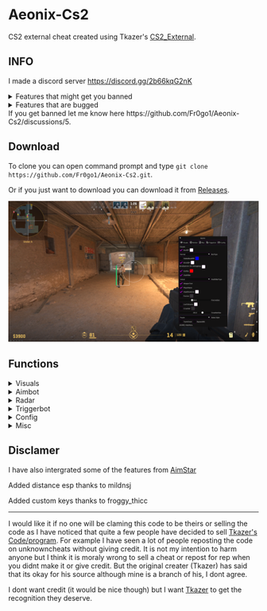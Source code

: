 # Aeonix-Cs2
CS2 external cheat created using Tkazer's [CS2_External](https://github.com/TKazer/CS2_External).

## INFO
I made a discord server https://discord.gg/2b66kqG2nK

<details>
<summary>Features that might get you banned</summary>
  
- Aimbot/RCS

</details>

<details>
<summary>Features that are bugged</summary>
  
- Bunnyhop v2

- Mouse_event aimbot (currently in the works)

</details>
If you get banned let me know here https://github.com/Fr0go1/Aeonix-Cs2/discussions/5.

## Download

To clone you can open command prompt and type `git clone https://github.com/Fr0go1/Aeonix-Cs2.git`.

Or if you just want to download you can download it from [Releases](https://github.com/Fr0go1/Aeonix-Cs2/releases/latest).

<img src="https://github.com/Fr0go1/Aeonix-Cs2/blob/master/image9.png" width="1200" />

## Functions

<details>
<summary>Visuals</summary>
  
- BoxESP
  
- BoneESP
  
- NameESP
  
- WeaponESP
  
- HealthBar
  
- SnapLine
  
- EyeRay

- Fov Line

- Headshot Line

</details>

<details>
<summary>Aimbot</summary>

- Draw Fov

- Bone

- Smooth

- RCS

</details>

<details>
<summary>Radar</summary>

- Radar Proportion

- Radar Range

</details>

<details>
<summary>Triggerbot</summary>

- Triggerbot

- Delay

- HotKey

</details>

<details>
<summary>Config</summary>

- Create Config

- Load Selected Config

- Save Selected Config

- Saves To Windows Documents Folder (in a folder called ".Aeonix")

- Reset Config (with prompt)

- Delete Config (with prompt)

- Open Config Directory

</details>

<details>
<summary>Misc</summary>

- Triggerbot

- Crosshair

- Team Check

- OBS Check

- Visibility Check

- Window Styles
</details>

## Disclamer
I have also intergrated some of the features from [AimStar](https://github.com/CowNowK/AimStarCS2)

Added distance esp thanks to mildnsj

Added custom keys thanks to froggy_thicc

-----------------------------------------------------------------------------------------------------
I would like it if no one will be claming this code to be theirs or selling the code as I have noticed that quite a few people have decided to sell [Tkazer's Code/program](https://github.com/TKazer/CS2_External). For example I have seen a lot of people reposting the code on unknowncheats without giving credit. It is not my intention to harm anyone but I think it is moraly wrong to sell a cheat or repost for rep when you didnt make it or give credit. But the original creater (Tkazer) has said that its okay for his source although mine is a branch of his, I dont agree.

I dont want credit (it would be nice though) but I want [Tkazer](https://github.com/TKazer) to get the recognition they deserve.
